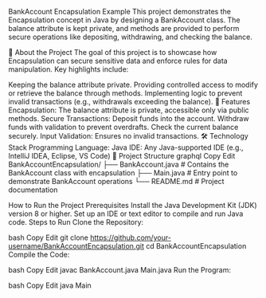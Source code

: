 BankAccount Encapsulation Example
This project demonstrates the Encapsulation concept in Java by designing a BankAccount class. The balance attribute is kept private, and methods are provided to perform secure operations like depositing, withdrawing, and checking the balance.

📝 About the Project
The goal of this project is to showcase how Encapsulation can secure sensitive data and enforce rules for data manipulation.
Key highlights include:

Keeping the balance attribute private.
Providing controlled access to modify or retrieve the balance through methods.
Implementing logic to prevent invalid transactions (e.g., withdrawals exceeding the balance).
🚀 Features
Encapsulation: The balance attribute is private, accessible only via public methods.
Secure Transactions:
Deposit funds into the account.
Withdraw funds with validation to prevent overdrafts.
Check the current balance securely.
Input Validation: Ensures no invalid transactions.
🛠️ Technology Stack
Programming Language: Java
IDE: Any Java-supported IDE (e.g., IntelliJ IDEA, Eclipse, VS Code)
📂 Project Structure
graphql
Copy
Edit
BankAccountEncapsulation/
├── BankAccount.java       # Contains the BankAccount class with encapsulation
├── Main.java              # Entry point to demonstrate BankAccount operations
└── README.md              # Project documentation

How to Run the Project
Prerequisites
Install the Java Development Kit (JDK) version 8 or higher.
Set up an IDE or text editor to compile and run Java code.
Steps to Run
Clone the Repository:

bash
Copy
Edit
git clone https://github.com/your-username/BankAccountEncapsulation.git
cd BankAccountEncapsulation
Compile the Code:

bash
Copy
Edit
javac BankAccount.java Main.java
Run the Program:

bash
Copy
Edit
java Main
